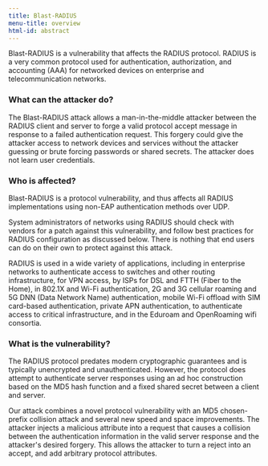 ```yaml
---                                                                                                                                                                                                                                          
title: Blast-RADIUS
menu-title: overview
html-id: abstract
---
```


Blast-RADIUS is a vulnerability that affects the RADIUS protocol. 
RADIUS is a very common protocol used for authentication,
authorization, and accounting (AAA) for networked devices on
enterprise and telecommunication networks.

### What can the attacker do?

The Blast-RADIUS attack allows a man-in-the-middle attacker between
the RADIUS client and server to forge a valid protocol accept message
in response to a failed authentication request.  This forgery could
give the attacker access to network devices and services without the
attacker guessing or brute forcing passwords or shared secrets.  The
attacker does not learn user credentials.

### Who is affected?

Blast-RADIUS is a protocol vulnerability, and thus affects all
RADIUS implementations using non-EAP authentication methods over UDP.

System administrators of networks using RADIUS should check with
vendors for a patch against this vulnerability, and follow best
practices for RADIUS configuration as discussed below.  There is
nothing that end users can do on their own to protect against this
attack.

RADIUS is used in a wide variety of applications, including in
enterprise networks to authenticate access to switches and other
routing infrastructure, for VPN access, by ISPs for DSL and FTTH
(Fiber to the Home), in 802.1X and Wi-Fi authentication, 2G and 3G
cellular roaming and 5G DNN (Data Network Name) authentication, mobile
Wi-Fi offload with SIM card-based authentication, private APN
authentication, to authenticate access to critical infrastructure, and
in the Eduroam and OpenRoaming wifi consortia.

### What is the vulnerability?

The RADIUS protocol predates modern cryptographic guarantees and is
typically unencrypted and unauthenticated.  However, the protocol does
attempt to authenticate server responses using an ad hoc construction
based on the MD5 hash function and a fixed shared secret between a
client and server.

Our attack combines a novel protocol vulnerability with an MD5
chosen-prefix collision attack and several new speed and space
improvements.  The attacker injects a malicious attribute into a
request that causes a collision between the authentication information
in the valid server response and the attacker's desired forgery.
This allows the attacker to turn a reject into an accept, and
add arbitrary protocol attributes.
